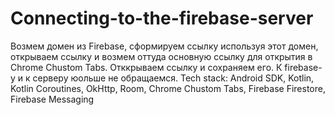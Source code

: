 # Connecting-to-the-firebase-server
Возмем домен из Firebase, сформируем ссылку используя этот домен, открываем ссылку и возмем оттуда основную ссылку для открытия в Chrome Chustom Tabs. Отккрываем ссылку и сохраняем его. К firebase-у и к серверу юольше не обращаемся. 
Tech stack: Android SDK, Kotlin, Kotlin Coroutines, OkHttp, Room, Chrome Chustom Tabs, Firebase Firestore, Firebase Messaging 
